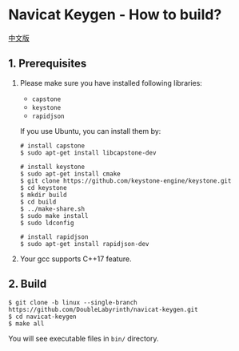 # Navicat Keygen - How to build?

[中文版](how-to-build.zh-CN.md)

## 1. Prerequisites

1. Please make sure you have installed following libraries:

   * `capstone`
   * `keystone`
   * `rapidjson`

   If you use Ubuntu, you can install them by:

   ```console
   # install capstone
   $ sudo apt-get install libcapstone-dev

   # install keystone
   $ sudo apt-get install cmake
   $ git clone https://github.com/keystone-engine/keystone.git
   $ cd keystone
   $ mkdir build
   $ cd build
   $ ../make-share.sh
   $ sudo make install
   $ sudo ldconfig

   # install rapidjson
   $ sudo apt-get install rapidjson-dev
   ```

2. Your gcc supports C++17 feature.

## 2. Build

```console
$ git clone -b linux --single-branch https://github.com/DoubleLabyrinth/navicat-keygen.git
$ cd navicat-keygen
$ make all
```

You will see executable files in `bin/` directory. 
